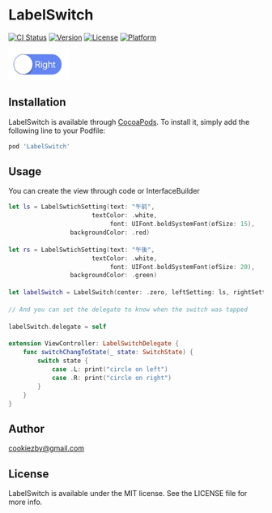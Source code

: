 # LabelSwitch

[![CI Status](http://img.shields.io/travis/Cookiezby/LabelSwitch.svg?style=flat)](https://travis-ci.org/Cookiezby/LabelSwitch)
[![Version](https://img.shields.io/cocoapods/v/LabelSwitch.svg?style=flat)](http://cocoapods.org/pods/LabelSwitch)
[![License](https://img.shields.io/cocoapods/l/LabelSwitch.svg?style=flat)](http://cocoapods.org/pods/LabelSwitch)
[![Platform](https://img.shields.io/cocoapods/p/LabelSwitch.svg?style=flat)](http://cocoapods.org/pods/LabelSwitch)

<img src="sample.gif" width="120" height="61" />

## Installation

LabelSwitch is available through [CocoaPods](http://cocoapods.org). To install
it, simply add the following line to your Podfile:

```ruby
pod 'LabelSwitch'
```

## Usage

You can create the view through code or InterfaceBuilder

```swift
let ls = LabelSwtichSetting(text: "午前",
                       textColor: .white,
                            font: UIFont.boldSystemFont(ofSize: 15),
                 backgroundColor: .red)
        
let rs = LabelSwtichSetting(text: "午後",
                       textColor: .white,
                            font: UIFont.boldSystemFont(ofSize: 20),
                 backgroundColor: .green)

let labelSwitch = LabelSwitch(center: .zero, leftSetting: ls, rightSetting: rs)

// And you can set the delegate to know when the switch was tapped

labelSwitch.delegate = self

extension ViewController: LabelSwitchDelegate {
    func switchChangToState(_ state: SwitchState) {
        switch state {
            case .L: print("circle on left")
            case .R: print("circle on right")
        }
    }
}

```

## Author

cookiezby@gmail.com

## License

LabelSwitch is available under the MIT license. See the LICENSE file for more info.

